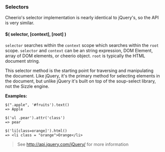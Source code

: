 ### Selectors

Cheerio's selector implementation is nearly identical to jQuery's, so the API is very similar.

#### $( selector, [context], [root] )
`selector` searches within the `context` scope which searches within the `root` scope. `selector` and `context` can be an string expression, DOM Element, array of DOM elements, or cheerio object. `root` is typically the HTML document string. 

This selector method is the starting point for traversing and manipulating the document. Like jQuery, it's the primary method for selecting elements in the document, but unlike jQuery it's built on top of the soup-select library, not the Sizzle engine. 

__Examples:__

    $(".apple", '#fruits').text()
    => Apple
  
    $('ul .pear').attr('class')
    => pear
  
    $('li[class=orange]').html()
    => <li class = "orange">Orange</li>


> See http://api.jquery.com/jQuery/ for more information
